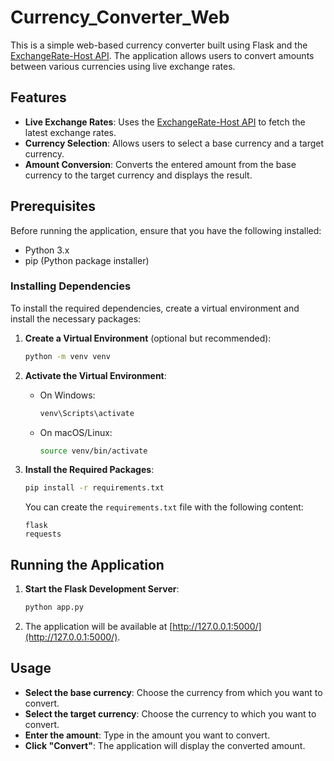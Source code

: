 # Currency_Converter_Web

This is a simple web-based currency converter built using Flask and the [ExchangeRate-Host API](https://exchangerate.host/). The application allows users to convert amounts between various currencies using live exchange rates.

## Features

- **Live Exchange Rates**: Uses the [ExchangeRate-Host API](https://exchangerate.host/) to fetch the latest exchange rates.
- **Currency Selection**: Allows users to select a base currency and a target currency.
- **Amount Conversion**: Converts the entered amount from the base currency to the target currency and displays the result.

## Prerequisites

Before running the application, ensure that you have the following installed:

- Python 3.x
- pip (Python package installer)

### Installing Dependencies

To install the required dependencies, create a virtual environment and install the necessary packages:

1. **Create a Virtual Environment** (optional but recommended):
    ```bash
    python -m venv venv
    ```

2. **Activate the Virtual Environment**:
    - On Windows:
      ```bash
      venv\Scripts\activate
      ```
    - On macOS/Linux:
      ```bash
      source venv/bin/activate
      ```

3. **Install the Required Packages**:
    ```bash
    pip install -r requirements.txt
    ```

   You can create the `requirements.txt` file with the following content:

   ```
   flask
   requests
   ```

## Running the Application

1. **Start the Flask Development Server**:
    ```bash
    python app.py
    ```

2. The application will be available at [http://127.0.0.1:5000/](http://127.0.0.1:5000/).

## Usage

- **Select the base currency**: Choose the currency from which you want to convert.
- **Select the target currency**: Choose the currency to which you want to convert.
- **Enter the amount**: Type in the amount you want to convert.
- **Click "Convert"**: The application will display the converted amount.
